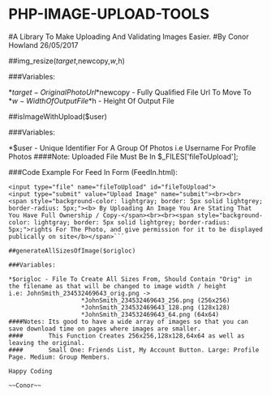 # PHP-IMAGE-UPLOAD-TOOLS
#A Library To Make Uploading And Validating Images Easier.
#By Conor Howland 26/05/2017


##img_resize($target,$newcopy,$w,$h)

###Variables:

*$target - Original Photo Url
*$newcopy - Fully Qualified File Url To Move To
*$w - Width Of Output File
*$h - Height Of Output File

##isImageWithUpload($user)

###Variables:

*$user -  Unique Identifier For A Group Of Photos i.e Username For Profile Photos
####Note: Uploaded File Must Be In $_FILES['fileToUpload'];

###Code Example For Feed In Form (FeedIn.html):

```<form action="tools.php" method="post" enctype="multipart/form-data">
<input type="file" name="fileToUpload" id="fileToUpload">
<input type="submit" value="Upload Image" name="submit"><br><br>
<span style="background-color: lightgray; border: 5px solid lightgrey; border-radius: 5px;"><b> By Uploading An Image You Are Stating That You Have Full Ownership / Copy-</span><br><br><span style="background-color: lightgray; border: 5px solid lightgrey; border-radius: 5px;">rights For The Photo, and give permission for it to be displayed publically on site</b></span>```

##generateAllSizesOfImage($origloc)

###Variables:

*$origloc - File To Create All Sizes From, Should Contain "Orig" in the filename as that will be changed to image width / height
i.e: JohnSmith_234532469643_orig.png ->
					*JohnSmith_234532469643_256.png (256x256)
					*JohnSmith_234532469643_128.png (128x128)
					*JohnSmith_234532469643_64.png (64x64)
####Notes: Its good to have a wide array of images so that you can save download time on pages where images are smaller.
####	   This Function Creates 256x256,128x128,64x64 as well as leaving the original.
####	   Small One: Friends List, My Account Button. Large: Profile Page. Medium: Group Members.

Happy Coding

~~Conor~~
